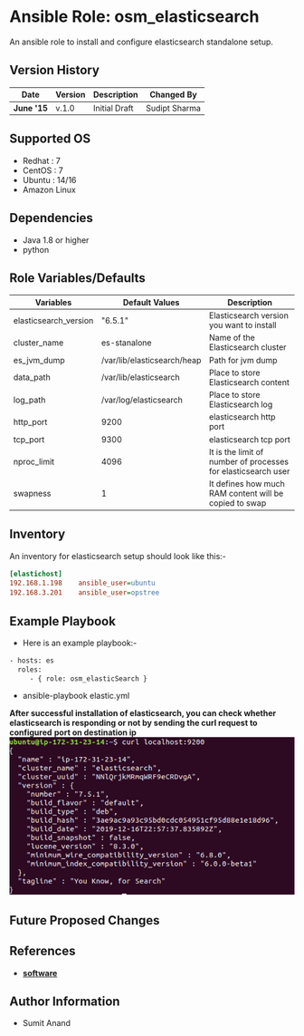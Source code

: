 Ansible Role: osm_elasticsearch
=========
An ansible role to install and configure elasticsearch standalone setup.

Version History
---------------

|**Date**| **Version**| **Description**| **Changed By** |
|----------|---------|---------------|-----------------|
|**June '15** | v.1.0 | Initial Draft | Sudipt Sharma |

Supported OS
------------
  * Redhat : 7
  * CentOS : 7
  * Ubuntu : 14/16
  * Amazon Linux

Dependencies
------------
* Java 1.8 or higher
* python

Role Variables/Defaults
-----------------------

|**Variables**| **Default Values**| **Description**|
|----------|---------|---------------|
| elasticsearch_version | "6.5.1" | Elasticsearch version you want to install |
| cluster_name | es-stanalone | Name of the Elasticsearch cluster | 
| es_jvm_dump | /var/lib/elasticsearch/heap | Path for jvm dump |
| data_path | /var/lib/elasticsearch | Place to store Elasticsearch content |
| log_path | /var/log/elasticsearch | Place to store Elasticsearch log |
| http_port | 9200 | elasticsearch http port |
| tcp_port | 9300 | elasticsearch tcp port |
| nproc_limit | 4096 | It is the limit of number of processes for elasticsearch user |
| swapness | 1 | It defines how much RAM content will be copied to swap |

Inventory
----------
An inventory for elasticsearch setup should look like this:-
```ini
[elastichost]                 
192.168.1.198    ansible_user=ubuntu   
192.168.3.201    ansible_user=opstree 
```
Example Playbook
----------------

* Here is an example playbook:-

```
- hosts: es
  roles:
     - { role: osm_elasticSearch }
```
* ansible-playbook elastic.yml

**After successful installation of elasticsearch, you can check whether elasticsearch is responding or not by sending the curl request to configured**
**port on destination ip**
![response](./media/checkResponse.png)


Future Proposed Changes
-----------------------

References
----------
- **[software](https://www.elastic.co/)**

Author Information
------------------

- Sumit Anand